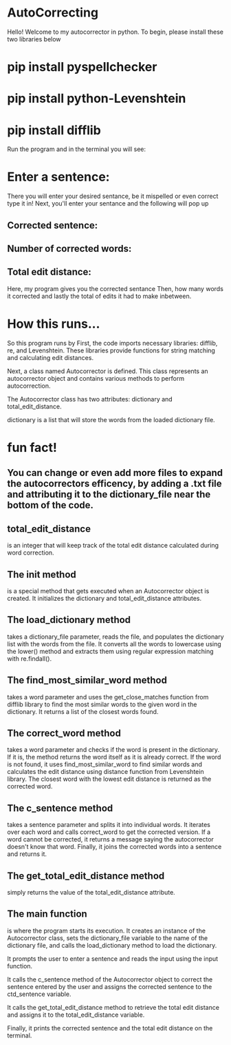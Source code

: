 # AutoCorrecting

Hello! Welcome to my autocorrector in python.
To begin, please install these two libraries below

# pip install pyspellchecker
# pip install python-Levenshtein
# pip install difflib


Run the program and in the terminal you will see:
# Enter a sentence: 
There you will enter your desired sentance, be it mispelled or even correct type it in!
Next, you'll enter your sentance and the following will pop up
## Corrected sentence:
## Number of corrected words:
## Total edit distance: 
 Here, my program gives you the corrected sentance
 Then, how many words it corrected
 and lastly the total of edits it had to make inbetween.

 # How this runs...
So this program runs by 
First, the code imports necessary libraries: difflib, re, and Levenshtein. These libraries provide functions for string matching and calculating edit distances.

Next, a class named Autocorrector is defined. This class represents an autocorrector object and contains various methods to perform autocorrection.

The Autocorrector class has two attributes: dictionary and total_edit_distance.

dictionary is a list that will store the words from the loaded dictionary file.
# fun fact!
## You can change or even add more files to expand the autocorrectors efficency, by adding a .txt file and attributing it to the dictionary_file near the bottom of the code.


## total_edit_distance 

is an integer that will keep track of the total edit distance calculated during word correction.
## The __init__ method 
is a special method that gets executed when an Autocorrector object is created. It initializes the dictionary and total_edit_distance attributes.

## The load_dictionary method 
takes a dictionary_file parameter, reads the file, and populates the dictionary list with the words from the file. It converts all the words to lowercase using the lower() method and extracts them using regular expression matching with re.findall().

## The find_most_similar_word method 
takes a word parameter and uses the get_close_matches function from difflib library to find the most similar words to the given word in the dictionary. It returns a list of the closest words found.

## The correct_word method
takes a word parameter and checks if the word is present in the dictionary. If it is, the method returns the word itself as it is already correct. If the word is not found, it uses find_most_similar_word to find similar words and calculates the edit distance using distance function from Levenshtein library. The closest word with the lowest edit distance is returned as the corrected word.

## The c_sentence method 
takes a sentence parameter and splits it into individual words. It iterates over each word and calls correct_word to get the corrected version. If a word cannot be corrected, it returns a message saying the autocorrector doesn't know that word. Finally, it joins the corrected words into a sentence and returns it.

## The get_total_edit_distance method
simply returns the value of the total_edit_distance attribute.

## The main function
is where the program starts its execution. It creates an instance of the Autocorrector class, sets the dictionary_file variable to the name of the dictionary file, and calls the load_dictionary method to load the dictionary.

It prompts the user to enter a sentence and reads the input using the input function.

It calls the c_sentence method of the Autocorrector object to correct the sentence entered by the user and assigns the corrected sentence to the ctd_sentence variable.

It calls the get_total_edit_distance method to retrieve the total edit distance and assigns it to the total_edit_distance variable.

Finally, it prints the corrected sentence and the total edit distance on the terminal.